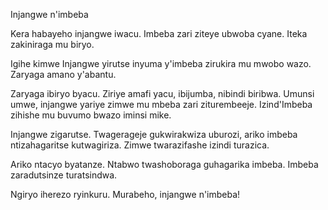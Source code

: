 Injangwe n'imbeba

Kera habayeho injangwe iwacu. Imbeba zari ziteye ubwoba cyane. Iteka zakiniraga mu biryo.

Igihe kimwe Injangwe yirutse inyuma y'imbeba zirukira mu mwobo wazo. Zaryaga amano y'abantu.

Zaryaga ibiryo byacu. Ziriye amafi yacu, ibijumba, nibindi biribwa. Umunsi umwe, injangwe yariye zimwe mu mbeba zari ziturembeeje.
Izind'Imbeba  zihishe mu buvumo bwazo iminsi mike.

Injangwe zigarutse. Twagerageje gukwirakwiza uburozi, ariko imbeba ntizahagaritse kutwagiriza.
Zimwe twarazifashe izindi turazica.

Ariko ntacyo byatanze. Ntabwo twashoboraga guhagarika imbeba. Imbeba zaradutsinze turatsindwa.

Ngiryo iherezo ryinkuru. Murabeho, injangwe n'imbeba!
